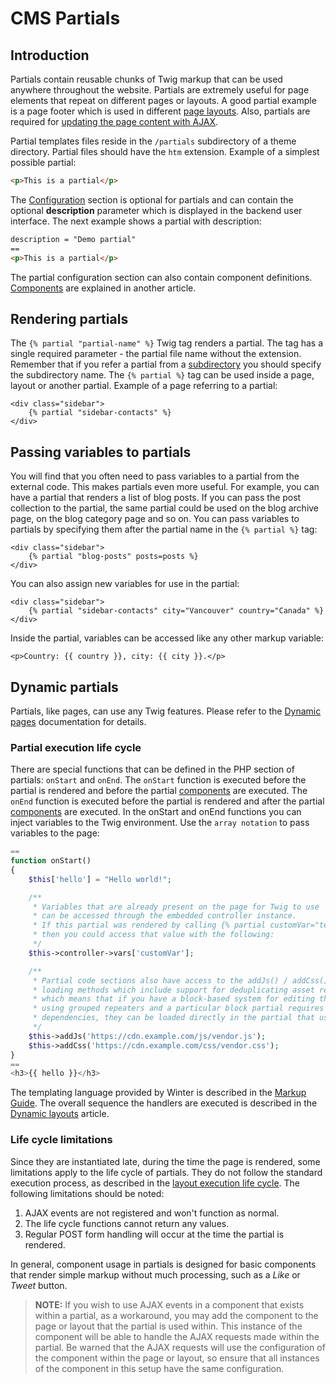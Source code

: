 # CMS Partials

## Introduction

Partials contain reusable chunks of Twig markup that can be used anywhere throughout the website. Partials are extremely useful for page elements that repeat on different pages or layouts. A good partial example is a page footer which is used in different [page layouts](layouts). Also, partials are required for [updating the page content with AJAX](../ajax/update-partials).

Partial templates files reside in the `/partials` subdirectory of a theme directory. Partial files should have the `htm` extension. Example of a simplest possible partial:

```html
<p>This is a partial</p>
```

The [Configuration](themes#configuration-section) section is optional for partials and can contain the optional **description** parameter which is displayed in the backend user interface. The next example shows a partial with description:

```html
description = "Demo partial"
==
<p>This is a partial</p>
```

The partial configuration section can also contain component definitions. [Components](components) are explained in another article.

## Rendering partials

The `{% partial "partial-name" %}` Twig tag renders a partial. The tag has a single required parameter - the partial file name without the extension. Remember that if you refer a partial from a [subdirectory](themes#subdirectories) you should specify the subdirectory name. The `{% partial %}` tag can be used inside a page, layout or another partial. Example of a page referring to a partial:

```twig
<div class="sidebar">
    {% partial "sidebar-contacts" %}
</div>
```

## Passing variables to partials

You will find that you often need to pass variables to a partial from the external code. This makes partials even more useful. For example, you can have a partial that renders a list of blog posts. If you can pass the post collection to the partial, the same partial could be used on the blog archive page, on the blog category page and so on. You can pass variables to partials by specifying them after the partial name in the `{% partial %}` tag:

```twig
<div class="sidebar">
    {% partial "blog-posts" posts=posts %}
</div>
```

You can also assign new variables for use in the partial:

```twig
<div class="sidebar">
    {% partial "sidebar-contacts" city="Vancouver" country="Canada" %}
</div>
```

Inside the partial, variables can be accessed like any other markup variable:

```twig
<p>Country: {{ country }}, city: {{ city }}.</p>
```

## Dynamic partials

Partials, like pages, can use any Twig features. Please refer to the [Dynamic pages](pages#dynamic-pages) documentation for details.

### Partial execution life cycle

There are special functions that can be defined in the PHP section of partials: `onStart` and `onEnd`. The `onStart` function is executed before the partial is rendered and before the partial [components](components) are executed. The `onEnd` function is executed before the partial is rendered and after the partial [components](components) are executed. In the onStart and onEnd functions you can inject variables to the Twig environment. Use the `array notation` to pass variables to the page:

```php
==
function onStart()
{
    $this['hello'] = "Hello world!";

    /**
     * Variables that are already present on the page for Twig to use
     * can be accessed through the embedded controller instance.
     * If this partial was rendered by calling {% partial customVar="test" %}
     * then you could access that value with the following:
     */
    $this->controller->vars['customVar'];

    /**
     * Partial code sections also have access to the addJs() / addCss() asset
     * loading methods which include support for deduplicating asset references
     * which means that if you have a block-based system for editing theme content
     * using grouped repeaters and a particular block partial requires CSS or JS
     * dependencies, they can be loaded directly in the partial that uses them.
     */
    $this->addJs('https://cdn.example.com/js/vendor.js');
    $this->addCss('https://cdn.example.com/css/vendor.css');
}
==
<h3>{{ hello }}</h3>
```

The templating language provided by Winter is described in the [Markup Guide](../markup). The overall sequence the handlers are executed is described in the [Dynamic layouts](layouts#dynamic-layouts) article.

### Life cycle limitations

Since they are instantiated late, during the time the page is rendered, some limitations apply to the life cycle of partials. They do not follow the standard execution process, as described in the [layout execution life cycle](layouts#dynamic-layouts). The following limitations should be noted:

1. AJAX events are not registered and won't function as normal.
1. The life cycle functions cannot return any values.
1. Regular POST form handling will occur at the time the partial is rendered.

In general, component usage in partials is designed for basic components that render simple markup without much processing, such as a *Like* or *Tweet* button.

> **NOTE:** If you wish to use AJAX events in a component that exists within a partial, as a workaround, you may add the component to the page or layout that the partial is used within. This instance of the component will be able to handle the AJAX requests made within the partial. Be warned that the AJAX requests will use the configuration of the component within the page or layout, so ensure that all instances of the component in this setup have the same configuration.
